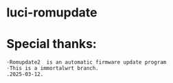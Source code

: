 # luci-romupdate

# Special thanks:

    ·Romupdate2  is an automatic firmware update program
    ·This is a immortalwrt branch.
    .2025-03-12.